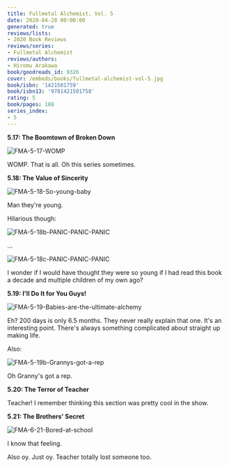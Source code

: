 ```yaml
---
title: Fullmetal Alchemist, Vol. 5
date: 2020-04-28 00:00:00
generated: true
reviews/lists:
- 2020 Book Reviews
reviews/series:
- Fullmetal Alchemist
reviews/authors:
- Hiromu Arakawa
book/goodreads_id: 9326
cover: /embeds/books/fullmetal-alchemist-vol-5.jpg
book/isbn: '1421501759'
book/isbn13: '9781421501758'
rating: 5
book/pages: 188
series_index:
- 5
---
```

**5.17: The Boomtown of Broken Down**  

![FMA-5-17-WOMP](/embeds/books/attachments/fma-5-17-womp.png)  

<!--more-->

WOMP. That is all. Oh this series sometimes.  

**5.18: The Value of Sincerity**  

![FMA-5-18-So-young-baby](/embeds/books/attachments/fma-5-18-so-young-baby.png)  

Man they're young.  

Hilarious though:  

![FMA-5-18b-PANIC-PANIC-PANIC](/embeds/books/attachments/fma-5-18b-panic-panic-panic.png)  

...  

![FMA-5-18c-PANIC-PANIC-PANIC](/embeds/books/attachments/fma-5-18c-panic-panic-panic.png)  

I wonder if I would have thought they were so young if I had read this book a decade and multiple children of my own ago?  

 **5.19: I'll Do It for You Guys!**  

![FMA-5-19-Babies-are-the-ultimate-alchemy](/embeds/books/attachments/fma-5-19-babies-are-the-ultimate-alchemy.png)  

Eh? 200 days is only 6.5 months. They never really explain that one. It's an interesting point. There's always something complicated about straight up making life.  

Also:  

![FMA-5-19b-Grannys-got-a-rep](/embeds/books/attachments/fma-5-19b-grannys-got-a-rep.png)  

Oh Granny's got a rep.  

**5.20: The Terror of Teacher**  

Teacher! I remember thinking this section was pretty cool in the show.  

 **5.21: The Brothers' Secret**  

![FMA-6-21-Bored-at-school](/embeds/books/attachments/fma-6-21-bored-at-school.png)  

I know that feeling.  

Also oy. Just oy. Teacher totally lost someone too.